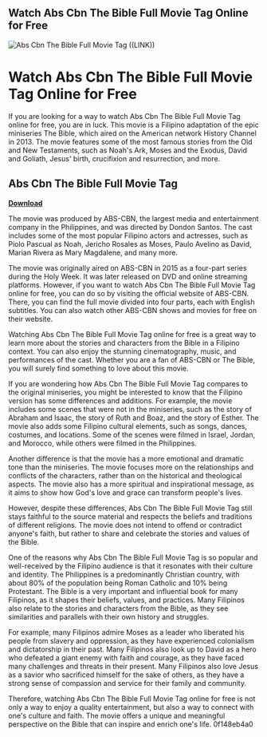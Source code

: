 ## Watch Abs Cbn The Bible Full Movie Tag Online for Free

 
![Abs Cbn The Bible Full Movie Tag ((LINK))](https://communitybible.com/wp-content/uploads/2021/02/cbc.png)

 
# Watch Abs Cbn The Bible Full Movie Tag Online for Free
 
If you are looking for a way to watch Abs Cbn The Bible Full Movie Tag online for free, you are in luck. This movie is a Filipino adaptation of the epic miniseries The Bible, which aired on the American network History Channel in 2013. The movie features some of the most famous stories from the Old and New Testaments, such as Noah's Ark, Moses and the Exodus, David and Goliath, Jesus' birth, crucifixion and resurrection, and more.
 
## Abs Cbn The Bible Full Movie Tag


[**Download**](https://www.google.com/url?q=https%3A%2F%2Furluso.com%2F2tKNiz&sa=D&sntz=1&usg=AOvVaw2TGt3wldF8zlZ9YdBs5r95)

 
The movie was produced by ABS-CBN, the largest media and entertainment company in the Philippines, and was directed by Dondon Santos. The cast includes some of the most popular Filipino actors and actresses, such as Piolo Pascual as Noah, Jericho Rosales as Moses, Paulo Avelino as David, Marian Rivera as Mary Magdalene, and many more.
 
The movie was originally aired on ABS-CBN in 2015 as a four-part series during the Holy Week. It was later released on DVD and online streaming platforms. However, if you want to watch Abs Cbn The Bible Full Movie Tag online for free, you can do so by visiting the official website of ABS-CBN. There, you can find the full movie divided into four parts, each with English subtitles. You can also watch other ABS-CBN shows and movies for free on their website.
 
Watching Abs Cbn The Bible Full Movie Tag online for free is a great way to learn more about the stories and characters from the Bible in a Filipino context. You can also enjoy the stunning cinematography, music, and performances of the cast. Whether you are a fan of ABS-CBN or The Bible, you will surely find something to love about this movie.
  
If you are wondering how Abs Cbn The Bible Full Movie Tag compares to the original miniseries, you might be interested to know that the Filipino version has some differences and additions. For example, the movie includes some scenes that were not in the miniseries, such as the story of Abraham and Isaac, the story of Ruth and Boaz, and the story of Esther. The movie also adds some Filipino cultural elements, such as songs, dances, costumes, and locations. Some of the scenes were filmed in Israel, Jordan, and Morocco, while others were filmed in the Philippines.
 
Another difference is that the movie has a more emotional and dramatic tone than the miniseries. The movie focuses more on the relationships and conflicts of the characters, rather than on the historical and theological aspects. The movie also has a more spiritual and inspirational message, as it aims to show how God's love and grace can transform people's lives.
 
However, despite these differences, Abs Cbn The Bible Full Movie Tag still stays faithful to the source material and respects the beliefs and traditions of different religions. The movie does not intend to offend or contradict anyone's faith, but rather to share and celebrate the stories and values of the Bible.
  
One of the reasons why Abs Cbn The Bible Full Movie Tag is so popular and well-received by the Filipino audience is that it resonates with their culture and identity. The Philippines is a predominantly Christian country, with about 80% of the population being Roman Catholic and 10% being Protestant. The Bible is a very important and influential book for many Filipinos, as it shapes their beliefs, values, and practices. Many Filipinos also relate to the stories and characters from the Bible, as they see similarities and parallels with their own history and struggles.
 
For example, many Filipinos admire Moses as a leader who liberated his people from slavery and oppression, as they have experienced colonialism and dictatorship in their past. Many Filipinos also look up to David as a hero who defeated a giant enemy with faith and courage, as they have faced many challenges and threats in their present. Many Filipinos also love Jesus as a savior who sacrificed himself for the sake of others, as they have a strong sense of compassion and service for their family and community.
 
Therefore, watching Abs Cbn The Bible Full Movie Tag online for free is not only a way to enjoy a quality entertainment, but also a way to connect with one's culture and faith. The movie offers a unique and meaningful perspective on the Bible that can inspire and enrich one's life.
 0f148eb4a0
